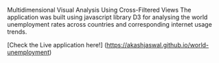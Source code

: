 Multidimensional Visual Analysis Using Cross-Filtered Views
The application was built using javascript library D3 for analysing the world unemployment rates across countries and corresponding internet usage trends.

[Check the Live application here!] (https://akashjaswal.github.io/world-unemployment)